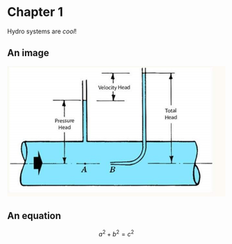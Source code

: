 # Chapter 1

Hydro systems are *cool*!

## An image

![Different types of heads](./img/water_head_example_img.jpg)

## An equation

$$a^2 + b^2 = c^2$$